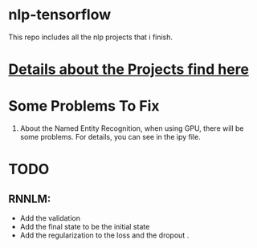 # nlp-tensorflow
This repo includes all the nlp projects that i finish.

# <a href = "https://wangjialin114.github.io/nlp-tensorflow">Details about the Projects find here</a>

# Some Problems To Fix

1. About the Named Entity Recognition, when using GPU, there will be some problems.
For details, you can see in the ipy file.

# TODO
## RNNLM:
- Add the validation
- Add the final state to be the initial state
- Add the regularization to the loss and the dropout .